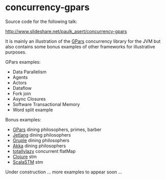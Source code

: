 concurrency-gpars
=================

Source code for the following talk:

http://www.slideshare.net/paulk_asert/concurrency-gpars

It is mainly an illustration of the [GPars][1] concurrency library for the JVM but also contains some bonus examples of other frameworks for illustrative purposes.

GPars examples:
* Data Parallelism
* Agents
* Actors
* Dataflow
* Fork join
* Async Closures
* Software Transactional Memory
* Word split example

Bonus examples:
* [GPars][1] dining philosophers, primes, barber
* [Jetlang][2] dining philosophers
* [Gruple][3] dining philosophers
* [Akka][4] dining philosophers
* [totallylazy][5] concurrent flatMap
* [Clojure][6] stm
* [ScalaSTM][7] stm

Under construction ... more examples to appear soon ...

[1]: http://gpars.codehaus.org/ "GPars"
[2]: http://code.google.com/p/jetlang/ "Jetlang"
[3]: http://gruple.codehaus.org/ "Gruple"
[4]: http://doc.akka.io/docs/akka/2.2.1/java/untyped-actors.html "Akka"
[5]: https://code.google.com/p/totallylazy/ "totallylazy"
[6]: http://clojure.org/refs "Clojure"
[7]: http://nbronson.github.io/scala-stm/ "ScalaSTM"
